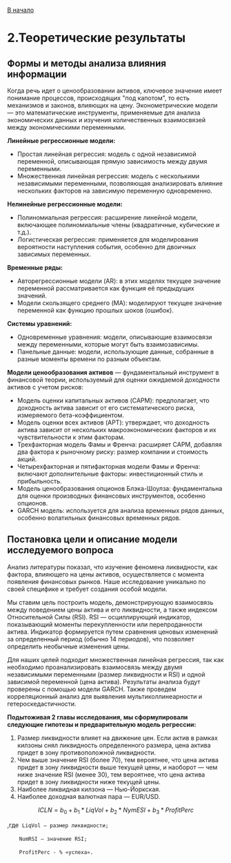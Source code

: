 [В начало](README.md)
# 2.Теоретические результаты

## Формы и методы анализа влияния информации

Когда речь идет о ценообразовании активов, ключевое значение имеет понимание процессов, происходящих "под капотом", то есть механизмов и законов, влияющих на цену. Эконометрические модели — это математические инструменты, применяемые для анализа экономических данных и изучения количественных взаимосвязей между экономическими переменными.

**Линейные регрессионные модели:**

- Простая линейная регрессия: модель с одной независимой переменной, описывающая прямую зависимость между двумя переменными.
- Множественная линейная регрессия: модель с несколькими независимыми переменными, позволяющая анализировать влияние нескольких факторов на зависимую переменную одновременно.

**Нелинейные регрессионные модели:**

- Полиномиальная регрессия: расширение линейной модели, включающее полиномиальные члены (квадратичные, кубические и т.д.).
- Логистическая регрессия: применяется для моделирования вероятности наступления события, особенно для двоичных зависимых переменных.

**Временные ряды:**

- Авторегрессионные модели (AR): в этих моделях текущее значение переменной рассматривается как функция её предыдущих значений.
- Модели скользящего среднего (MA): моделируют текущее значение переменной как функцию прошлых шоков (ошибок).

**Системы уравнений:**

- Одновременные уравнения: модели, описывающие взаимосвязи между переменными, которые могут быть взаимозависимы.
- Панельные данные: модели, использующие данные, собранные в разные моменты времени по разным объектам.

**Модели ценообразования активов** — фундаментальный инструмент в финансовой теории, используемый для оценки ожидаемой доходности активов с учетом рисков:

- Модель оценки капитальных активов (CAPM): предполагает, что доходность актива зависит от его систематического риска, измеряемого бета-коэффициентом.
- Модель оценки всех активов (APT): утверждает, что доходность актива зависит от нескольких макроэкономических факторов и их чувствительности к этим факторам.
- Трехфакторная модель Фамы и Френча: расширяет CAPM, добавляя два фактора к рыночному риску: размер компании и стоимость акций.
- Четырехфакторная и пятифакторная модели Фамы и Френча: включают дополнительные факторы: инвестиционный стиль и прибыльность.
- Модель ценообразования опционов Блэка-Шоулза: фундаментальна для оценки производных финансовых инструментов, особенно опционов.
- GARCH модель: используется для анализа временных рядов данных, особенно волатильных финансовых временных рядов.

## Постановка цели и описание модели исследуемого вопроса

Анализ литературы показал, что изучение феномена ликвидности, как фактора, влияющего на цены активов, осуществляется с момента появления финансовых рынков. Наше исследование уникально по своей специфике и требует создания особой модели.

Мы ставим цель построить модель, демонстрирующую взаимосвязь между поведением цены актива и его ликвидности, а также индексом Относительной Силы (RSI). RSI — осциллирующий индикатор, показывающий моменты перекупленности или перепроданности актива. Индикатор формируется путем сравнения ценовых изменений за определенный период (обычно 14 периодов), что позволяет определить необычные изменения цены.

Для наших целей подходит множественная линейная регрессия, так как необходимо проанализировать взаимосвязь между двумя независимыми переменными (размер ликвидности и RSI) и одной зависимой переменной (цена актива). Результаты анализа будут проверены с помощью модели GARCH. Также проведем корреляционный анализ для выявления мультиколлинеарности и гетероскедастичности.

**Подытоживая 2 главы исследования, мы сформулировали следующие гипотезы и предварительную модель регрессии:**

1. Размер ликвидности влияет на движение цен. Если актив в рамках килзоны снял ликвидность определенного размера, цена актива придет в зону противоположной ликвидности.
2. Чем выше значение RSI (более 70), тем вероятнее, что цена актива придет в зону ликвидности выше текущей цены, и наоборот — чем ниже значение RSI (менее 30), тем вероятнее, что цена актива придет в зону ликвидности ниже текущей цены.
3. Наиболее ликвидная килзона — Нью-Йоркская.
4. Наиболее доходная валютная пара — EUR/USD.

```math
ICLN = b_0 + b_1*LiqVol + b_2 * NymESI + b_3 * ProfitPerc
```

,где  `LiqVol – размер ликвидности;`

       `NumRSI – значение RSI;`

       `ProfitPerc - % «успеха».`
